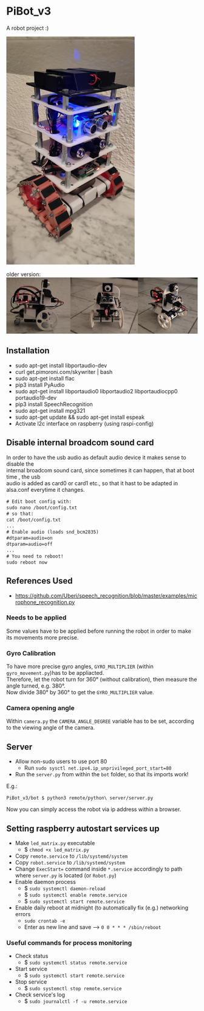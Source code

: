 ﻿# PiBot_v3

A robot project :)

![PiBot_v3](images/tower_robot.jpg)

older version:
![PiBot_v3](images/PiBot_v3.png)

## Installation

- sudo apt-get install libportaudio-dev
- curl get.pimoroni.com/skywriter | bash
- sudo apt-get install flac
- pip3 install PyAudio
- sudo apt-get install libportaudio0 libportaudio2 libportaudiocpp0 portaudio19-dev
- pip3 install SpeechRecognition
- sudo apt-get install mpg321
- sudo apt-get update && sudo apt-get install espeak
- Activate l2c interface on raspberry (using raspi-config)

## Disable internal broadcom sound card 

In order to have the usb audio as default audio device it makes sense to disable the  
internal broadcom sound card, since sometimes it can happen, that at boot time , the usb  
audio is added as card0 or card1 etc., so that it hast to be adapted in alsa.conf everytime it changes.  
```shell
# Edit boot config with:
sudo nano /boot/config.txt
# so that:
cat /boot/config.txt
...
# Enable audio (loads snd_bcm2835)
#dtparam=audio=on
dtparam=audio=off
...
# You need to reboot!
sudo reboot now
```
## References Used

- https://github.com/Uberi/speech_recognition/blob/master/examples/microphone_recognition.py

### Needs to be applied

Some values have to be applied before running the robot in order to make its movements more precise.

### Gyro Calibration

To have more precise gyro angles, `GYRO_MULTIPLIER` (within `gyro_movement.py`)has to be appliacted.  
Therefore, let the robot turn for 360° (without calibration), then measure the angle turned, e.g. 380°.  
Now divide 380° by 360° to get the `GYRO_MULTIPLIER` value.  

### Camera opening angle

Within `camera.py` the `CAMERA_ANGLE_DEGREE` variable has to be set, according to the viewing angle of the camera.

## Server

- Allow non-sudo users to use port 80
    - Run `sudo sysctl net.ipv4.ip_unprivileged_port_start=80`
- Run the `server.py` from within the `bot` folder, so that its imports work!

E.g.:
```shell
PiBot_v3/bot $ python3 remote/python\ server/server.py
```

Now you can simply access the robot via ip address within a browser.

## Setting raspberry autostart services up

* Make `led_matrix.py` executable
    * $ `chmod +x led_matrix.py`
* Copy `remote.service` to `/lib/systemd/system`
* Copy `robot.service` to `/lib/systemd/system`
* Change `ExecStart=` command inside `*.service` accordingly to path where `server.py` is located (or `Robot.py`)
* Enable daemon process
    * $ `sudo systemctl daemon-reload`
    * $ `sudo systemctl enable remote.service`
    * $ `sudo systemctl start remote.service`
* Enable daily reboot at midnight (to automatically fix (e.g.) networking errors
  * `sudo crontab -e`
  * Enter as new line and save --> `0 0 * * * /sbin/reboot`

### Useful commands for process monitoring

* Check status
    * $ `sudo systemctl status remote.service`
* Start service
    * $ `sudo systemctl start remote.service`
* Stop service
    * $ `sudo systemctl stop remote.service`
* Check service's log
    * $ `sudo journalctl -f -u remote.service`
